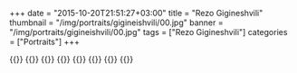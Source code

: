 +++
date = "2015-10-20T21:51:27+03:00"
title = "Rezo Gigineshvili"
thumbnail = "/img/portraits/gigineishvili/00.jpg"
banner = "/img/portraits/gigineishvili/00.jpg"
tags = ["Rezo Gigineshvili"]
categories = ["Portraits"]
+++

{{<mkimage src="/img/portraits/gigineishvili/00.jpg">}}
{{<mkimage src="/img/portraits/gigineishvili/01.jpg">}}
{{<mkimage src="/img/portraits/gigineishvili/02.jpg">}}
{{<mkimage src="/img/portraits/gigineishvili/03.jpg">}}
{{<mkimage src="/img/portraits/gigineishvili/04.jpg">}}
{{<mkimage src="/img/portraits/gigineishvili/05.jpg">}}
{{<mkimage src="/img/portraits/gigineishvili/06.jpg">}}
{{<mkimage src="/img/portraits/gigineishvili/07.jpg">}}

